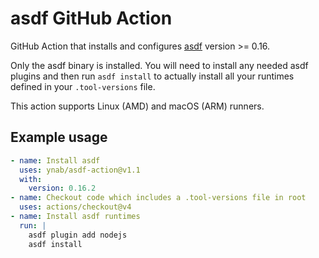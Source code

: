 # asdf GitHub Action

GitHub Action that installs and configures [asdf](https://asdf-vm.com/) version >= 0.16.

Only the asdf binary is installed. You will need to install any needed asdf plugins and then run `asdf install` to actually install all your runtimes defined in your `.tool-versions` file.

This action supports Linux (AMD) and macOS (ARM) runners.

## Example usage

```yaml
- name: Install asdf
  uses: ynab/asdf-action@v1.1
  with:
    version: 0.16.2
- name: Checkout code which includes a .tool-versions file in root
  uses: actions/checkout@v4
- name: Install asdf runtimes
  run: |
    asdf plugin add nodejs
    asdf install    
```
